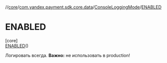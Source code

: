 //[core](../../../../index.md)/[com.yandex.payment.sdk.core.data](../../index.md)/[ConsoleLoggingMode](../index.md)/[ENABLED](index.md)

# ENABLED

[core]\
[ENABLED](index.md)()

Логировать всегда. **Важно:** не использовать в production!
